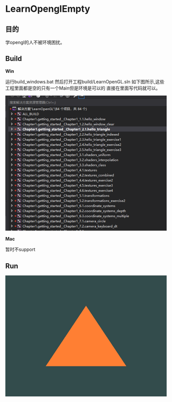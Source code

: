 # LearnOpenglEmpty

## 目的

学opengl的人不被环境困扰。

## Build

**Win**

运行build_windows.bat 然后打开工程build/LearnOpenGL.sln 如下图所示,这些工程里面都是空的只有一个Main但是环境是可以的 直接在里面写代码就可以。

![ShowSln](Img/ShowSln.png)

**Mac**

暂时不support

## Run

![show](Img/show.png)
